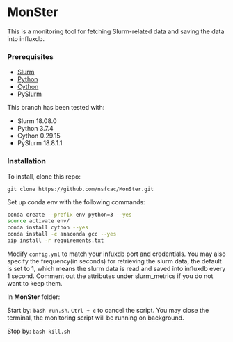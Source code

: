 # MonSter
This is a monitoring tool for fetching Slurm-related data and saving the data into influxdb.

### Prerequisites
* [Slurm](https://www.schedmd.com)
* [Python](https://www.python.org)
* [Cython](https://cython.org)
* [PySlurm](https://pyslurm.github.io)

This branch has been tested with:
* Slurm 18.08.0
* Python 3.7.4
* Cython 0.29.15
* PySlurm 18.8.1.1

### Installation
To install, clone this repo:

`git clone https://github.com/nsfcac/MonSter.git`

Set up conda env with the following commands:

```bash
conda create --prefix env python=3 --yes
source activate env/
conda install cython --yes
conda install -c anaconda gcc --yes
pip install -r requirements.txt
```

Modify `config.yml` to match your infuxdb port and credentials. You may also specify the frequency(in seconds) for retrieving the slurm data, the default is set to 1, which means the slurm data is read and saved into influxdb every 1 second. Comment out the attributes under slurm_metrics if you do not want to keep them.

In __MonSter__ folder:

Start by: `bash run.sh`. `Ctrl + c` to cancel the script. You may close the terminal, the monitoring script will be running on background.

Stop by: `bash kill.sh`